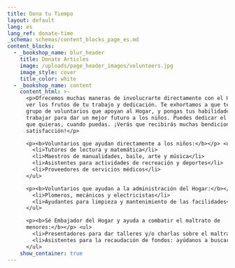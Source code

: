 ```yaml
---
title: Dona tu Tiempo
layout: default
lang: es
lang_ref: donate-time
_schema: schemas/content_blocks_page_es.md
content_blocks:
  - _bookshop_name: blur_header
    title: Donate Articles
    image: /uploads/page_header_images/volunteers.jpg
    image_style: cover
    title_color: white
  - _bookshop_name: content
    content_html: >-
      <p>Ofrecemos muchas maneras de involucrarte directamente con el Hogar  y
      ver los frutos de tu trabajo y dedicación. Te exhortamos a que te unas al
      grupo de voluntarios que apoyan al Hogar, y pongas tus habilidades a
      trabajar para dar un mejor futuro a los niños. Puedes dedicar el tiempo
      que quieras, cuando puedas. ¡Verás que recibirás muchas bendiciones y gran
      satisfacción!</p>

      <p><b>Voluntarios que ayudan directamente a los niños:</b></p> <ul>
        <li>Tutores de lectura y matemática</li>
        <li>Maestros de manualidades, baile, arte y música</li>
        <li>Asistentes para actividades de recreación y deportes</li>
        <li>Proveedores de servicios médicos</li>
      </ul>

      <p><b>Voluntarios que ayudan a la administración del Hogar:</b></p> <ul>
        <li>Plomeros, mecánicos y electricistas</li>
        <li>Ayudantes para limpieza y mantenimiento de las facilidades</li>
      </ul>

      <p><b>Sé Embajador del Hogar y ayuda a combatir el maltrato de
      menores:</b></p> <ul>
        <li>Presentadores para dar talleres y/o charlas sobre el maltrato de menores y estrategias de detección y prevención (entrenamiento y materiales son proporcionados por el Hogar).</li>
        <li>Asistentes para la recaudación de fondos: ayúdanos a buscar auspiciadores para nuestros eventos y gastos operativos (entrenamiento y materiales son proporcionados por el Hogar).</li>
      </ul>
    show_container: true
---
```

